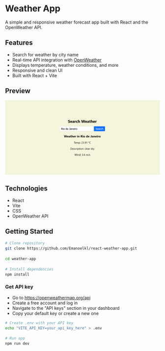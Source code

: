 # Weather App

A simple and responsive weather forecast app built with React and the OpenWeather API.

## Features

- Search for weather by city name
- Real-time API integration with [OpenWeather](https://openweathermap.org/)
- Displays temperature, weather conditions, and more
- Responsive and clean UI
- Built with React + Vite

## Preview

![screenshot](./preview.png)

## Technologies

- React
- Vite
- CSS
- OpenWeather API

## Getting Started

```bash
# Clone repository
git clone https://github.com/Emanoelkl/react-weather-app.git

cd weather-app

# Install dependencies
npm install
```

### Get API key

- Go to https://openweathermap.org/api
- Create a free account and log in
- Navigate to the "API keys" section in your dashboard
- Copy your default key or create a new one

```bash
# Create .env with your API key
echo "VITE_API_KEY=your_api_key_here" > .env

# Run app
npm run dev
```
